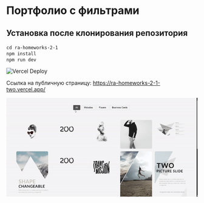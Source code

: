 # Портфолио с фильтрами

## Установка после клонирования репозитория

```
cd ra-homeworks-2-1
npm install
npm run dev
```

![Vercel Deploy](https://deploy-badge.vercel.app/vercel/ra-homeworks-2-1/alextupicyn)


Ссылка на публичную страницу: https://ra-homeworks-2-1-two.vercel.app/


![Веб-страница](./motions/web-page.gif)
